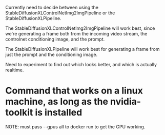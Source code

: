 Currently need to decide between using the StableDiffusionXLControlNetImg2ImgPipeline or the StableDiffusionXLPipeline.

The StableDiffusionXLControlNetImg2ImgPipeline will work best, since we're generating a frame both from the incoming video stream, the controlnet conditioning image, and the prompt.

The StableDiffusionXLPipeline will work best for generating a frame from just the prompt and the conditioning image.

Need to experiment to find out which looks better, and which is actually realtime.

# Command that works on a linux machine, as long as the nvidia-toolkit is installed

NOTE: must pass --gpus all to docker run to get the GPU working.